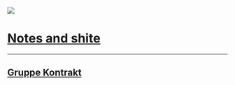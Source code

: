 ![](https://commitcounter.kpphs.com/img?no-cache=true)
# [Notes and shite](https://github.com/ESD211/project_notes/blob/main/README.md)

---

## [Gruppe Kontrakt](https://github.com/ESD211/project_notes/blob/main/Gruppe-kontrakt.md)

